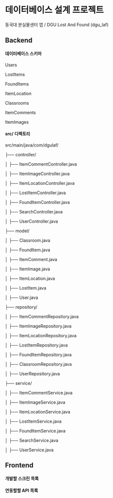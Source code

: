 # 데이터베이스 설계 프로젝트
동국대 분실물센터 앱 / DGU Lost And Found (dgu_laf)


## Backend


#### 데이터베이스 스키마

Users

LostItems

FoundItems

ItemLocation

Classrooms

ItemComments

ItemImages


#### src/ 디렉토리

src/main/java/com/dgulaf/

├── controller/

│   ├── ItemCommentController.java

│   ├── ItemImageController.java

│   ├── ItemLocationController.java

│   ├── LostItemController.java

│   ├── FoundItemController.java

│   ├── SearchController.java

│   ├── UserController.java

├── model/

│   ├── Classroom.java

│   ├── FoundItem.java

│   ├── ItemComment.java

│   ├── ItemImage.java

│   ├── ItemLocation.java

│   ├── LostItem.java

│   ├── User.java

├── repository/

│   ├── ItemCommentRepository.java

│   ├── ItemImageRepository.java

│   ├── ItemLocationRepository.java

│   ├── LostItemRepository.java

│   ├── FoundItemRepository.java

│   ├── ClassroomRepository.java

│   ├── UserRepository.java

├── service/

│   ├── ItemCommentService.java

│   ├── ItemImageService.java

│   ├── ItemLocationService.java

│   ├── LostItemService.java

│   ├── FoundItemService.java

│   ├── SearchService.java

│   ├── UserService.java



## Frontend

#### 개발할 스크린 목록


#### 연동할할 API 목록


